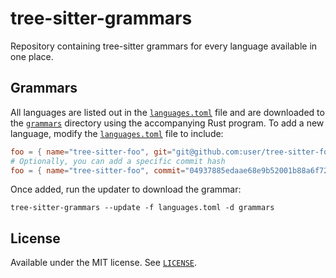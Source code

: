 # tree-sitter-grammars

Repository containing tree-sitter grammars for every language available in one place.

## Grammars

All languages are listed out in the [`languages.toml`](./languages.toml) file and are downloaded to the [`grammars`](./grammars) directory using the accompanying Rust program. To add a new language, modify the [`languages.toml`](./languages.toml) file to include:

```toml
foo = { name="tree-sitter-foo", git="git@github.com:user/tree-sitter-foo.git" }
# Optionally, you can add a specific commit hash
foo = { name="tree-sitter-foo", commit="04937885edaae68e9b52001b88a6f72daeda391e", git="git@github.com:user/tree-sitter-foo.git" }
```

Once added, run the updater to download the grammar:

```shell
tree-sitter-grammars --update -f languages.toml -d grammars
```

## License

Available under the MIT license. See [`LICENSE`](./LICENSE).